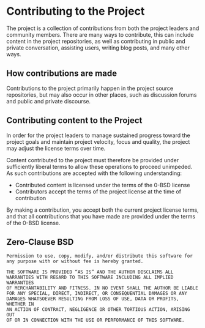 # Contributing to the Project

The project is a collection of contributions from both the project leaders and
community members. There are many ways to contribute, this can include content
in the project repositories, as well as contributing in public and private
conversation, assisting users, writing blog posts, and many other ways.

## How contributions are made

Contributions to the project primarily happen in the project source
repositories, but may also occur in other places, such as discussion forums and
public and private discourse.

## Contributing content to the Project

In order for the project leaders to manage sustained progress toward the
project goals and maintain project velocity, focus and quality, the project may
adjust the license terms over time.

Content contributed to the project must therefore be provided under
sufficiently liberal terms to allow these operations to proceed unimpeded. As
such contributions are accepted with the following understanding:

* Contributed content is licensed under the terms of the 0-BSD license
* Contributors accept the terms of the project license at the time of
  contribution

By making a contribution, you accept both the current project license terms,
and that all contributions that you have made are provided under the terms of
the 0-BSD license.

## Zero-Clause BSD

```
Permission to use, copy, modify, and/or distribute this software for  
any purpose with or without fee is hereby granted.

THE SOFTWARE IS PROVIDED “AS IS” AND THE AUTHOR DISCLAIMS ALL  
WARRANTIES WITH REGARD TO THIS SOFTWARE INCLUDING ALL IMPLIED WARRANTIES  
OF MERCHANTABILITY AND FITNESS. IN NO EVENT SHALL THE AUTHOR BE LIABLE  
FOR ANY SPECIAL, DIRECT, INDIRECT, OR CONSEQUENTIAL DAMAGES OR ANY  
DAMAGES WHATSOEVER RESULTING FROM LOSS OF USE, DATA OR PROFITS, WHETHER IN  
AN ACTION OF CONTRACT, NEGLIGENCE OR OTHER TORTIOUS ACTION, ARISING OUT  
OF OR IN CONNECTION WITH THE USE OR PERFORMANCE OF THIS SOFTWARE.
```
